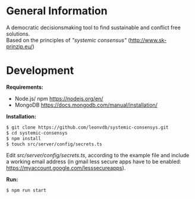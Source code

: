 # General Information
A democratic decisionsmaking tool to find sustainable and conflict free solutions.  
Based on the principles of *"systemic consensus"* (http://www.sk-prinzip.eu/)

# Development

**Requirements:**

 - Node.js/ npm https://nodejs.org/en/
 - MongoDB https://docs.mongodb.com/manual/installation/

**Installation:**
```sh
$ git clone https://github.com/leonvdb/systemic-consensys.git
$ cd systemic-consensys
$ npm install
$ touch src/server/config/secrets.ts
```
Edit *src/server/config/secrets.ts*, according to the example file and include a working email address (in gmail less secure apps have to be enabled: https://myaccount.google.com/lesssecureapps).




**Run:** 
```sh
$ npm run start
```
